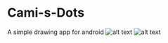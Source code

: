 # Cami-s-Dots
A simple drawing app for android
![alt text](http://i.imgur.com/HcBjWUF.png)
![alt text](http://i.imgur.com/5E7mFfT.png)
